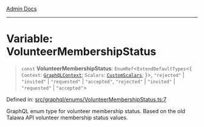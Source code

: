 [Admin Docs](/)

***

# Variable: VolunteerMembershipStatus

> `const` **VolunteerMembershipStatus**: `EnumRef`\<`ExtendDefaultTypes`\<\{ `Context`: [`GraphQLContext`](../../../context/type-aliases/GraphQLContext.md); `Scalars`: [`CustomScalars`](../../../scalars/type-aliases/CustomScalars.md); \}\>, `"rejected"` \| `"invited"` \| `"requested"` \| `"accepted"`, `"rejected"` \| `"invited"` \| `"requested"` \| `"accepted"`\>

Defined in: [src/graphql/enums/VolunteerMembershipStatus.ts:7](https://github.com/Sourya07/talawa-api/blob/583d62db9438de398bb9012a4a2617e2cb268b08/src/graphql/enums/VolunteerMembershipStatus.ts#L7)

GraphQL enum type for volunteer membership status.
Based on the old Talawa API volunteer membership status values.
